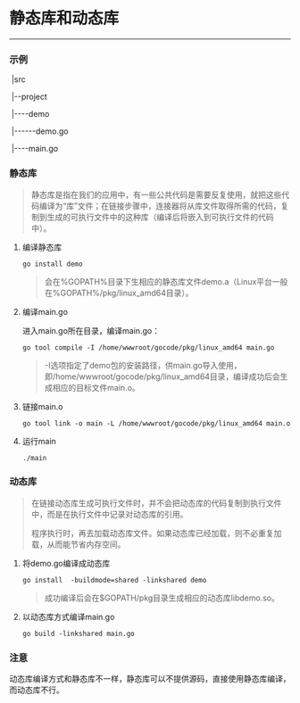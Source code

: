 # 静态库和动态库

---

### 示例

​	|src

​	|--project

​	|----demo

​	|------demo.go

​	|----main.go

### 静态库

> 静态库是指在我们的应用中，有一些公共代码是需要反复使用，就把这些代码编译为“库”文件；在链接步骤中，连接器将从库文件取得所需的代码，复制到生成的可执行文件中的这种库（编译后将嵌入到可执行文件的代码中）。

1. 编译静态库

   `go install demo`

   > 会在%GOPATH%目录下生相应的静态库文件demo.a（Linux平台一般在%GOPATH%/pkg/linux_amd64目录）。

2. 编译main.go

   进入main.go所在目录，编译main.go：

   `go tool compile -I /home/wwwroot/gocode/pkg/linux_amd64 main.go`

   > -I选项指定了demo包的安装路径，供main.go导入使用，即/home/wwwroot/gocode/pkg/linux_amd64目录，编译成功后会生成相应的目标文件main.o。

3. 链接main.o

   `go tool link -o main -L /home/wwwroot/gocode/pkg/linux_amd64 main.o`

4. 运行main

   `./main`

### 动态库

> 在链接动态库生成可执行文件时，并不会把动态库的代码复制到执行文件中，而是在执行文件中记录对动态库的引用。
>
> 程序执行时，再去加载动态库文件。如果动态库已经加载，则不必重复加载，从而能节省内存空间。

1. 将demo.go编译成动态库

   `go install  -buildmode=shared -linkshared demo`

   > 成功编译后会在$GOPATH/pkg目录生成相应的动态库libdemo.so。

2. 以动态库方式编译main.go

   `go build -linkshared main.go	`

### 注意

动态库编译方式和静态库不一样，静态库可以不提供源码，直接使用静态库编译，而动态库不行。